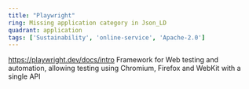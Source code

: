 ```yaml
---
title: "Playwright"
ring: Missing application category in Json_LD
quadrant: application
tags: ['Sustainability', 'online-service', 'Apache-2.0']
---
```

https://playwright.dev/docs/intro
Framework for Web testing and automation, allowing testing using Chromium, Firefox and WebKit with a single API
